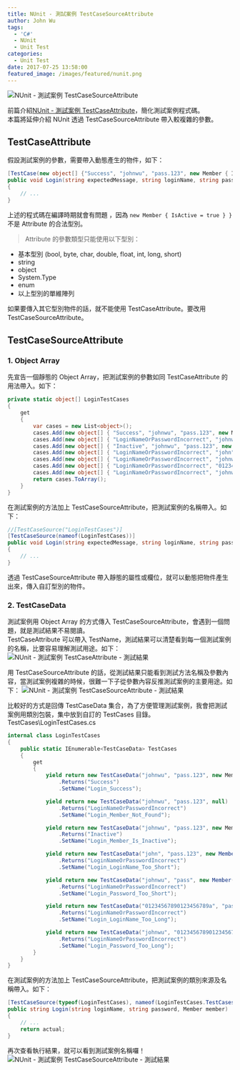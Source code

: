```yaml
---
title: NUnit - 測試案例 TestCaseSourceAttribute
author: John Wu
tags:
  - 'C#'
  - NUnit
  - Unit Test
categories:
  - Unit Test
date: 2017-07-25 13:58:00
featured_image: /images/featured/nunit.png
---
```

![NUnit - 測試案例 TestCaseSourceAttribute](/images/featured/nunit.png)

前篇介紹[NUnit - 測試案例 TestCaseAttribute](nunit-test-case-attribute.html)，簡化測試案例程式碼。  
本篇將延伸介紹 NUnit 透過 TestCaseSourceAttribute 帶入較複雜的參數。  

<!-- more -->

## TestCaseAttribute

假設測試案例的參數，需要帶入動態產生的物件，如下：
```cs
[TestCase(new object[] {"Success", "johnwu", "pass.123", new Member { IsActive = true } }, TestName = "Login_Success")]
public void Login(string expectedMessage, string loginName, string password, Member member)
{
    // ...
}
```
上述的程式碼在編譯時期就會有問題 ，因為 `new Member { IsActive = true } }` 不是 Attribute 的合法型別。  

> Attribute 的參數類型只能使用以下型別：
* 基本型別 (bool, byte, char, double, float, int, long, short)
* string 
* object 
* System.Type  
* enum  
* 以上型別的單維陣列

如果要傳入其它型別物件的話，就不能使用 TestCaseAttribute。要改用 TestCaseSourceAttribute。

## TestCaseSourceAttribute

### 1. Object Array

先宣告一個靜態的 Object Array，把測試案例的參數如同 TestCaseAttribute 的用法帶入。如下：
```cs
private static object[] LoginTestCases
{
    get
    {
        var cases = new List<object>();
        cases.Add(new object[] { "Success", "johnwu", "pass.123", new Member { IsActive = true } });
        cases.Add(new object[] { "LoginNameOrPasswordIncorrect", "johnwu", "pass.123", null });
        cases.Add(new object[] { "Inactive", "johnwu", "pass.123", new Member() });
        cases.Add(new object[] { "LoginNameOrPasswordIncorrect", "john", "pass.123", new Member() });
        cases.Add(new object[] { "LoginNameOrPasswordIncorrect", "johnwu", "pass", new Member() });
        cases.Add(new object[] { "LoginNameOrPasswordIncorrect", "01234567890123456789a", "pass.123", new Member() });
        cases.Add(new object[] { "LoginNameOrPasswordIncorrect", "johnwu", "01234567890123456789a", new Member() });
        return cases.ToArray();
    }
}
```

在測試案例的方法加上 TestCaseSourceAttribute，把測試案例的名稱帶入。如下：
```cs
//[TestCaseSource("LoginTestCases")]
[TestCaseSource(nameof(LoginTestCases))]
public void Login(string expectedMessage, string loginName, string password, Member member)
{
    // ...
}
```
透過 TestCaseSourceAttribute 帶入靜態的屬性或欄位，就可以動態把物件產生出來，傳入自訂型別的物件。  


### 2. TestCaseData

測試案例用 Object Array 的方式傳入 TestCaseSourceAttribute，會遇到一個問題，就是測試結果不易閱讀。  
TestCaseAttribute 可以帶入 TestName，測試結果可以清楚看到每一個測試案例的名稱，比要容易理解測試用途。如下：
![NUnit - 測試案例 TestCaseAttribute - 測試結果](/images/a/244.png)

用 TestCaseSourceAttribute 的話，從測試結果只能看到測試方法名稱及參數內容，當測試案例複雜的時候，很難一下子從參數內容反推測試案例的主要用途。如下：
![NUnit - 測試案例 TestCaseSourceAttribute - 測試結果](/images/a/245.png)

比較好的方式是回傳 TestCaseData 集合，為了方便管理測試案例，我會把測試案例用類別包裝，集中放到自訂的 TestCases 目錄。  
TestCases\LoginTestCases.cs
```cs
internal class LoginTestCases
{
    public static IEnumerable<TestCaseData> TestCases
    {
        get
        {
            yield return new TestCaseData("johnwu", "pass.123", new Member { IsActive = true })
                .Returns("Success")
                .SetName("Login_Success");

            yield return new TestCaseData("johnwu", "pass.123", null)
                .Returns("LoginNameOrPasswordIncorrect")
                .SetName("Login_Member_Not_Found");

            yield return new TestCaseData("johnwu", "pass.123", new Member { IsActive = false })
                .Returns("Inactive")
                .SetName("Login_Member_Is_Inactive");

            yield return new TestCaseData("john", "pass.123", new Member())
                .Returns("LoginNameOrPasswordIncorrect")
                .SetName("Login_LoginName_Too_Short");

            yield return new TestCaseData("johnwu", "pass", new Member())
                .Returns("LoginNameOrPasswordIncorrect")
                .SetName("Login_Password_Too_Short");

            yield return new TestCaseData("01234567890123456789a", "pass.123", new Member())
                .Returns("LoginNameOrPasswordIncorrect")
                .SetName("Login_LoginName_Too_Long");

            yield return new TestCaseData("johnwu", "01234567890123456789a", new Member())
                .Returns("LoginNameOrPasswordIncorrect")
                .SetName("Login_Password_Too_Long");
        }
    }
}
```

在測試案例的方法加上 TestCaseSourceAttribute，把測試案例的類別來源及名稱帶入。如下：
```cs
[TestCaseSource(typeof(LoginTestCases), nameof(LoginTestCases.TestCases))]
public string Login(string loginName, string password, Member member)
{
    // ...
    return actual;
}
```

再次查看執行結果，就可以看到測試案例名稱囉！
![NUnit - 測試案例 TestCaseSourceAttribute - 測試結果](/images/a/246.png)